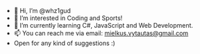 - 👋 Hi, I’m @whz1gud
- 👀 I’m interested in Coding and Sports!
- 🌱 I’m currently learning C#, JavaScript and Web Development.
- 📫 You can reach me via email: mielkus.vytautas@gmail.com
- Open for any kind of suggestions :)

<!---
whz1gud/whz1gud is a ✨ special ✨ repository because its `README.md` (this file) appears on your GitHub profile.
You can click the Preview link to take a look at your changes.
--->
